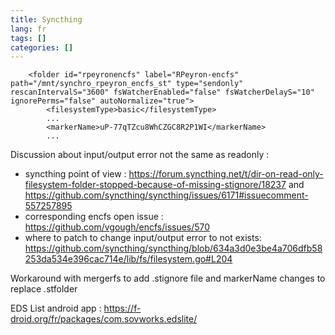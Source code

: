 ```yaml
---
title: Syncthing
lang: fr
tags: []
categories: []
---
```


```
    <folder id="rpeyronencfs" label="RPeyron-encfs" path="/mnt/synchro_rpeyron_encfs_st" type="sendonly" rescanIntervalS="3600" fsWatcherEnabled="false" fsWatcherDelayS="10" ignorePerms="false" autoNormalize="true">
        <filesystemType>basic</filesystemType>
        ...
        <markerName>uP-77qTZcu8WhCZGC8R2P1WI</markerName>
        ...
```
Discussion about input/output error not the same as readonly :
- syncthing point of view :  https://forum.syncthing.net/t/dir-on-read-only-filesystem-folder-stopped-because-of-missing-stignore/18237  and  https://github.com/syncthing/syncthing/issues/6171#issuecomment-557257895
- corresponding encfs open issue : https://github.com/vgough/encfs/issues/570
- where to patch to change input/output error to not exists: https://github.com/syncthing/syncthing/blob/634a3d0e3be4a706dfb58253da534e396cac714e/lib/fs/filesystem.go#L204

Workaround with mergerfs to add .stignore file and markerName changes to replace .stfolder

EDS List android app : https://f-droid.org/fr/packages/com.sovworks.edslite/
